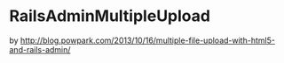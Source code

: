 RailsAdminMultipleUpload
========================
by http://blog.powpark.com/2013/10/16/multiple-file-upload-with-html5-and-rails-admin/
